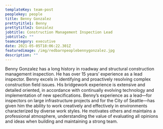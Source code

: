 ```yaml
---
templateKey: team-post
peoplekey: people
title: Benny Gonzalez
prettytitle1: Benny
prettytitle2: Gonzalez
jobtitle: Construction Management Inspection Lead
jobtitle2: ""
teamcategory: executive
date: 2021-05-05T18:06:22.301Z
featuredimage: /img/redbarnpeoplebennygonzalez.jpg
description: ""
---
```


<!--StartFragment-->

Benny Gonzalez has a long history in roadway and structural construction management inspection. He has over 15 years’ experience as a lead inspector. Benny excels in identifying and proactively resolving complex construction ﬁeld issues. His bridgework experience is extensive and detailed oriented, in accordance with continually evolving technology and implementation of new specifications. Benny’s experience as a lead—for inspectors on large infrastructure projects and for the City of Seattle—has given him the ability to work creatively and effectively in environments characterized by diverse work styles. He motivates others and maintains a professional atmosphere, understanding the value of evaluating all opinions and ideas when building and maintaining a strong team.

<!--EndFragment-->
